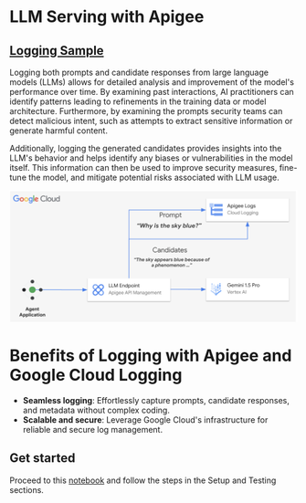 # **LLM Serving with Apigee**

## [Logging Sample](llm_logging_v1.ipynb)

Logging both prompts and candidate responses from large language models (LLMs) allows for detailed analysis and improvement of the model's performance over time. By examining past interactions, AI practitioners can identify patterns leading to refinements in the training data or model architecture. Furthermore, by examining the prompts security teams can detect malicious intent, such as attempts to extract sensitive information or generate harmful content.

Additionally, logging the generated candidates provides insights into the LLM's behavior and helps identify any biases or vulnerabilities in the model itself. This information can then be used to improve security measures, fine-tune the model, and mitigate potential risks associated with LLM usage.

[![architecture](./images/llm-logging.png)](llm_logging_v1.ipynb)

# Benefits of Logging with Apigee and Google Cloud Logging

* **Seamless logging**: Effortlessly capture prompts, candidate responses, and metadata without complex coding.
* **Scalable and secure**: Leverage Google Cloud's infrastructure for reliable and secure log management.

## Get started

Proceed to this [notebook](llm_logging_v1.ipynb) and follow the steps in the Setup and Testing sections.